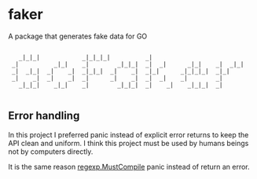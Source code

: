 # faker
A package that generates fake data for GO

```

   _|_|_|            _|_|_|_|          _|                            
 _|          _|_|    _|        _|_|_|  _|  _|      _|_|    _|  _|_|  
 _|  _|_|  _|    _|  _|_|_|  _|    _|  _|_|      _|_|_|_|  _|_|      
 _|    _|  _|    _|  _|      _|    _|  _|  _|    _|        _|        
   _|_|_|    _|_|    _|        _|_|_|  _|    _|    _|_|_|  _|        


```

## Error handling

In this project I preferred panic instead of explicit error returns to keep the API clean and uniform. I think this project must be
used by humans beings not by computers directly.

It is the same reason [regexp.MustCompile](https://golang.org/pkg/regexp/#MustCompile) panic instead of return an error.
